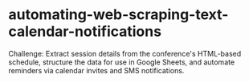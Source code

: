 # automating-web-scraping-text-calendar-notifications
Challenge: Extract session details from the conference's HTML-based schedule, structure the data for use in Google Sheets, and automate reminders via calendar invites and SMS notifications.
